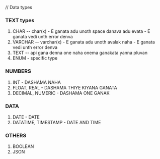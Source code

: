 // Data types

### TEXT types
01. CHAR -- char(x) - E ganata adu unoth space danava adu evata
                    - E ganata vedi unth error denva
02. VARCHAR -- varchar(x) - E ganata adu unoth avalak naha
                          - E ganata vedi unth error denva
03. TEXT -- api gana denna one naha onema ganakata yanna pluvan
04. ENUM - specific type

### NUMBERS
01. INT - DASHAMA NAHA
02. FLOAT, REAL  - DASHAMA THIYE KIYANA GANATA
03. DECIMAL, NUMERIC - DASHAMA ONE GANAK

### DATA
01. DATE - DATE
02. DATATIME, TIMESTAMP - DATE AND TIME

### OTHERS
01. BOOLEAN
02. JSON